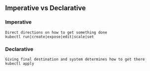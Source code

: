 ## Imperative vs Declarative

### Imperative
    Direct directions on how to get something done 
    kubectl run|create|expose|edit|scale|set

### Declarative
    Giving final destination and system determines how to get there
    kubectl apply
